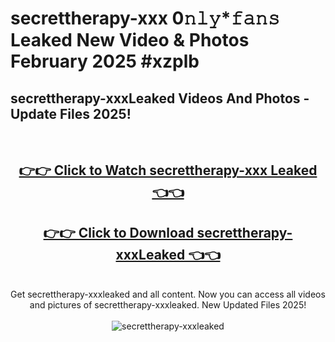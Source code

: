# secrettherapy-xxx 0𝚗𝚕𝚢*𝚏𝚊𝚗𝚜 Leaked New Video & Photos February 2025 #xzplb

<h2>secrettherapy-xxxLeaked Videos And Photos - Update Files 2025!</h2>
<br>
<div align="center">
<h2><a href="https://mediaupload.pro?title=secrettherapy-xxx&ref=11F" rel="nofollow">👉👉 Click to Watch secrettherapy-xxx Leaked 👈👈</a></h2>
<h2><a href="https://mediaupload.pro?title=secrettherapy-xxx&ref=11F" rel="nofollow">👉👉 Click to Download secrettherapy-xxxLeaked 👈👈</a></h2>
<br>
Get secrettherapy-xxxleaked and all content. Now you can access all videos and pictures of secrettherapy-xxxleaked. New Updated Files 2025!
<br>
<br>
<a href="https://mediaupload.pro?title=secrettherapy-xxx&ref=11F" rel="nofollow" data-target="animated-image.originalLink"><img src="https://i.ibb.co/Gkj2r4b/banner.png" alt="secrettherapy-xxxleaked" style="max-width: 100%; display: inline-block;" data-target="animated-image.originalImage"></a>
</div>
<br>

